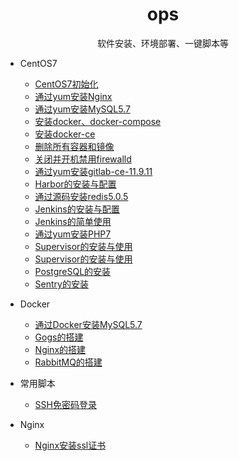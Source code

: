 <h1 align="center"> ops </h1>
<p align="center"> 
软件安装、环境部署、一键脚本等 
</p>

- CentOS7
  - [CentOS7初始化](common-software-install)
  - [通过yum安装Nginx](nginx-yum-install)
  - [通过yum安装MySQL5.7](mysql57-yum-install)
  - [安装docker、docker-compose](docker-yum-install)
  - [安装docker-ce](docker-ce-yum-install)
  - [删除所有容器和镜像](docker-rm-all)
  - [关闭并开机禁用firewalld](firewalld-disable)
  - [通过yum安装gitlab-ce-11.9.11](gitlab-ce-11.9.11-yum-install)
  - [Harbor的安装与配置](harbor-install)
  - [通过源码安装redis5.0.5](redis5-src-install)
  - [Jenkins的安装与配置](Jenkins-yum-install)
  - [Jenkins的简单使用](Jenkins-Gogs)
  - [通过yum安装PHP7](PHP7-yum-install)
  - [Supervisor的安装与使用](Supervisor)
  - [Supervisor的安装与使用](Supervisor)
  - [PostgreSQL的安装](PostgreSQL)
  - [Sentry的安装](Sentry)
  
- Docker
  - [通过Docker安装MySQL5.7](docker/mysql57-docker-install)
  - [Gogs的搭建](docker/Gogs-docker-install)
  - [Nginx的搭建](docker/Nginx-docker-install)
  - [RabbitMQ的搭建](docker/RabbitMQ-docker-install)
  
- 常用脚本
  - [SSH免密码登录](Script/auto-password-ssh-login)
    
- Nginx
    - [Nginx安装ssl证书](Nginx/ssl-install)
    
    